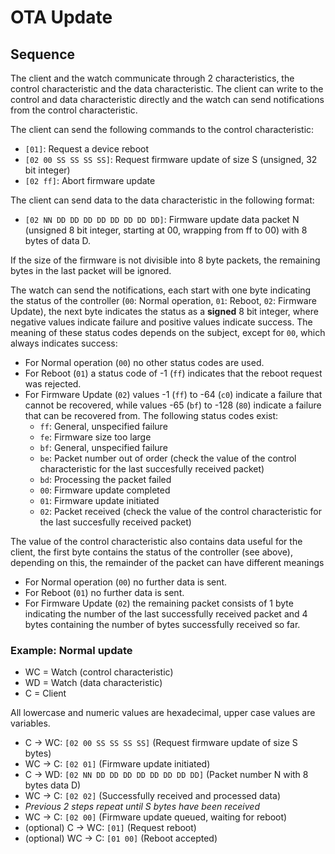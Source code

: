 # OTA Update

## Sequence

The client and the watch communicate through 2 characteristics, the control characteristic and the data characteristic. The client can write to the control and data characteristic directly and the watch can send notifications from the control characteristic.

The client can send the following commands to the control characteristic:

- `[01]`: Request a device reboot
- `[02 00 SS SS SS SS]`: Request firmware update of size S (unsigned, 32 bit integer)
- `[02 ff]`: Abort firmware update

The client can send data to the data characteristic in the following format:

- `[02 NN DD DD DD DD DD DD DD DD]`: Firmware update data packet N (unsigned 8 bit integer, starting at 00, wrapping from ff to 00) with 8 bytes of data D.

If the size of the firmware is not divisible into 8 byte packets, the remaining bytes in the last packet will be ignored.

The watch can send the notifications, each start with one byte indicating the status of the controller (`00`: Normal operation, `01`: Reboot, `02`: Firmware Update), the next byte indicates the status as a **signed** 8 bit integer, where negative values indicate failure and positive values indicate success. The meaning of these status codes depends on the subject, except for `00`, which always indicates success:

- For Normal operation (`00`) no other status codes are used.
- For Reboot (`01`) a status code of -1 (`ff`) indicates that the reboot request was rejected.
- For Firmware Update (`02`) values -1 (`ff`) to -64 (`c0`) indicate a failure that cannot be recovered, while values -65 (`bf`) to -128 (`80`) indicate a failure that can be recovered from. The following status codes exist:
  - `ff`: General, unspecified failure
  - `fe`: Firmware size too large
  - `bf`: General, unspecified failure
  - `be`: Packet number out of order (check the value of the control characteristic for the last succesfully received packet)
  - `bd`: Processing the packet failed
  - `00`: Firmware update completed
  - `01`: Firmware update initiated
  - `02`: Packet received (check the value of the control characteristic for the last succesfully received packet)

The value of the control characteristic also contains data useful for the client, the first byte contains the status of the controller (see above), depending on this, the remainder of the packet can have different meanings

- For Normal operation (`00`) no further data is sent.
- For Reboot (`01`) no further data is sent.
- For Firmware Update (`02`) the remaining packet consists of 1 byte indicating the number of the last successfully received packet and 4 bytes containing the number of bytes successfully received so far.

### Example: Normal update

- WC = Watch (control characteristic)
- WD = Watch (data characteristic)
- C = Client

All lowercase and numeric values are hexadecimal, upper case values are variables.

- C -> WC: `[02 00 SS SS SS SS]` (Request firmware update of size S
  bytes)
- WC -> C: `[02 01]` (Firmware update initiated)
- C -> WD: `[02 NN DD DD DD DD DD DD DD DD]` (Packet number N with 8 bytes
  data D)
- WC -> C: `[02 02]` (Successfully received and processed data)
- *Previous 2 steps repeat until S bytes have been received*
- WC -> C: `[02 00]` (Firmware update queued, waiting for reboot)
- (optional) C -> WC: `[01]` (Request reboot)
- (optional) WC -> C: `[01 00]` (Reboot accepted)


